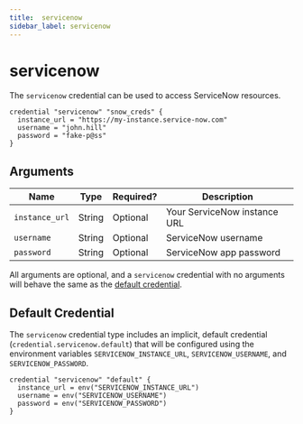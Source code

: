 ```yaml
---
title:  servicenow
sidebar_label: servicenow
---
```


# servicenow

The `servicenow` credential can be used to access ServiceNow resources.

```hcl
credential "servicenow" "snow_creds" {
  instance_url = "https://my-instance.service-now.com"
  username = "john.hill"
  password = "fake-p@ss"
}
```

## Arguments

| Name            | Type    | Required?| Description
|-----------------|---------|----------|-------------------
| `instance_url`  |  String | Optional | Your ServiceNow instance URL
| `username`      |  String | Optional | ServiceNow username  
| `password`      |  String | Optional | ServiceNow app password

All arguments are optional, and a `servicenow` credential with no arguments will behave the same as the [default credential](#default-credential).  

## Default Credential
The `servicenow` credential type includes an implicit, default credential (`credential.servicenow.default`) that will be configured using the environment variables `SERVICENOW_INSTANCE_URL`, `SERVICENOW_USERNAME`, and `SERVICENOW_PASSWORD`.

```hcl
credential "servicenow" "default" {
  instance_url = env("SERVICENOW_INSTANCE_URL")
  username = env("SERVICENOW_USERNAME")
  password = env("SERVICENOW_PASSWORD")
}
```